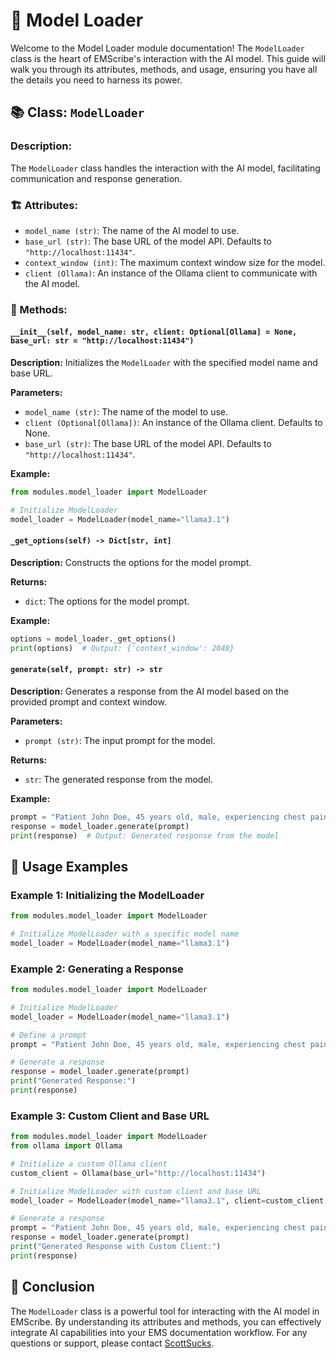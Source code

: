 # 🚀 Model Loader

Welcome to the Model Loader module documentation! The `ModelLoader` class is the heart of EMScribe's interaction with the AI model. This guide will walk you through its attributes, methods, and usage, ensuring you have all the details you need to harness its power.

## 📚 Class: `ModelLoader`

### **Description:**
The `ModelLoader` class handles the interaction with the AI model, facilitating communication and response generation.

### 🏗️ Attributes:

- `model_name (str)`: The name of the AI model to use.
- `base_url (str)`: The base URL of the model API. Defaults to `"http://localhost:11434"`.
- `context_window (int)`: The maximum context window size for the model.
- `client (Ollama)`: An instance of the Ollama client to communicate with the AI model.

### 🚀 Methods:

#### `__init__(self, model_name: str, client: Optional[Ollama] = None, base_url: str = "http://localhost:11434")`

**Description:**
Initializes the `ModelLoader` with the specified model name and base URL.

**Parameters:**
- `model_name (str)`: The name of the model to use.
- `client (Optional[Ollama])`: An instance of the Ollama client. Defaults to None.
- `base_url (str)`: The base URL of the model API. Defaults to `"http://localhost:11434"`.

**Example:**

```python
from modules.model_loader import ModelLoader

# Initialize ModelLoader
model_loader = ModelLoader(model_name="llama3.1")
```

#### `_get_options(self) -> Dict[str, int]`

**Description:**
Constructs the options for the model prompt.

**Returns:**
- `dict`: The options for the model prompt.

**Example:**

```python
options = model_loader._get_options()
print(options)  # Output: {'context_window': 2048}
```

#### `generate(self, prompt: str) -> str`

**Description:**
Generates a response from the AI model based on the provided prompt and context window.

**Parameters:**
- `prompt (str)`: The input prompt for the model.

**Returns:**
- `str`: The generated response from the model.

**Example:**

```python
prompt = "Patient John Doe, 45 years old, male, experiencing chest pain for the past 2 hours."
response = model_loader.generate(prompt)
print(response)  # Output: Generated response from the model
```

## 🌟 Usage Examples

### Example 1: Initializing the ModelLoader

```python
from modules.model_loader import ModelLoader

# Initialize ModelLoader with a specific model name
model_loader = ModelLoader(model_name="llama3.1")
```

### Example 2: Generating a Response

```python
from modules.model_loader import ModelLoader

# Initialize ModelLoader
model_loader = ModelLoader(model_name="llama3.1")

# Define a prompt
prompt = "Patient John Doe, 45 years old, male, experiencing chest pain for the past 2 hours."

# Generate a response
response = model_loader.generate(prompt)
print("Generated Response:")
print(response)
```

### Example 3: Custom Client and Base URL

```python
from modules.model_loader import ModelLoader
from ollama import Ollama

# Initialize a custom Ollama client
custom_client = Ollama(base_url="http://localhost:11434")

# Initialize ModelLoader with custom client and base URL
model_loader = ModelLoader(model_name="llama3.1", client=custom_client, base_url="http://localhost:11434")

# Generate a response
prompt = "Patient John Doe, 45 years old, male, experiencing chest pain for the past 2 hours."
response = model_loader.generate(prompt)
print("Generated Response with Custom Client:")
print(response)
```

## 🎉 Conclusion

The `ModelLoader` class is a powerful tool for interacting with the AI model in EMScribe. By understanding its attributes and methods, you can effectively integrate AI capabilities into your EMS documentation workflow. For any questions or support, please contact [ScottSucks](https://github.com/ScottSucksAtProgramming).